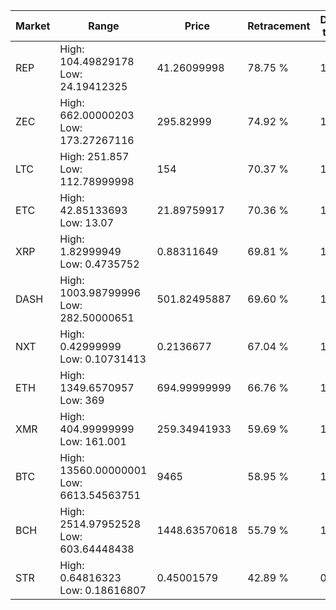 | Market | Range | Price| Retracement | Doubles to 50% |
| --- | --- | --- | --- | --- |
| REP | High: 104.49829178<br />Low: 24.19412325 | 41.26099998 | 78.75 % | 1.56 |
| ZEC | High: 662.00000203<br />Low: 173.27267116 | 295.82999 | 74.92 % | 1.41 |
| LTC | High: 251.857<br />Low: 112.78999998 | 154 | 70.37 % | 1.18 |
| ETC | High: 42.85133693<br />Low: 13.07 | 21.89759917 | 70.36 % | 1.28 |
| XRP | High: 1.82999949<br />Low: 0.4735752 | 0.88311649 | 69.81 % | 1.30 |
| DASH | High: 1003.98799996<br />Low: 282.50000651 | 501.82495887 | 69.60 % | 1.28 |
| NXT | High: 0.42999999<br />Low: 0.10731413 | 0.2136677 | 67.04 % | 1.26 |
| ETH | High: 1349.6570957<br />Low: 369 | 694.99999999 | 66.76 % | 1.24 |
| XMR | High: 404.99999999<br />Low: 161.001 | 259.34941933 | 59.69 % | 1.09 |
| BTC | High: 13560.00000001<br />Low: 6613.54563751 | 9465 | 58.95 % | 1.07 |
| BCH | High: 2514.97952528<br />Low: 603.64448438 | 1448.63570618 | 55.79 % | 1.08 |
| STR | High: 0.64816323<br />Low: 0.18616807 | 0.45001579 | 42.89 % | 0.00 |
